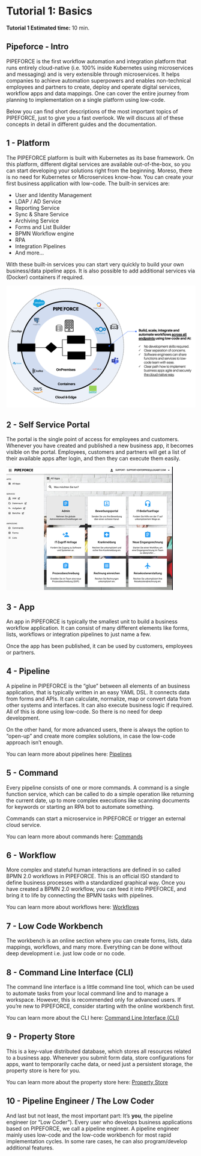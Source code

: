 # Tutorial 1: Basics

**Tutorial 1 Estimated time:** 10 min.

## Pipeforce - Intro

PIPEFORCE is the first workflow automation and integration platform that runs entirely cloud-native (i.e. 100% inside Kubernetes using microservices and messaging) and is very extensible through microservices. It helps companies to achieve automation superpowers and enables non-technical employees and partners to create, deploy and operate digital services, workflow apps and data mappings. One can cover the entire journey from planning to implementation on a single platform using low-code.

Below you can find short descriptions of the most important topics of PIPEFORCE, just to give you a fast overlook. We will discuss all of these concepts in detail in different guides and the documentation.

## 1 - Platform

The PIPEFORCE platform is built with Kubernetes as its base framework. On this platform, different digital services are available out-of-the-box, so you can start developing your solutions right from the beginning. Moreso, there is no need for Kubernetes or Microservices know-how. You can create your first business application with low-code. The built-in services are:

*   User and Identity Management
*   LDAP / AD Service
*   Reporting Service
*   Sync & Share Service
*   Archiving Service
*   Forms and List Builder
*   BPMN Workflow engine
*   RPA
*   Integration Pipelines
*   And more…
    

With these built-in services you can start very quickly to build your own business/data pipeline apps. It is also possible to add additional services via (Docker) containers if required.

![](../img/image-20210225-132457.png)

## 2 - Self Service Portal

The portal is the single point of access for employees and customers. Whenever you have created and published a new business app, it becomes visible on the portal. Employees, customers and partners will get a list of their available apps after login, and then they can execute them easily.

![](../img/image-20210219-183117.png)

## 3 - App

An app in PIPEFORCE is typically the smallest unit to build a business workflow application. It can consist of many different elements like forms, lists, workflows or integration pipelines to just name a few.

Once the app has been published, it can be used by customers, employees or partners.

## 4 - Pipeline

A pipeline in PIPEFORCE is the “glue” between all elements of an business application, that is typically written in an easy YAML DSL. It connects data from forms and APIs. It can calculate, normalize, map or convert data from other systems and interfaces. It can also  execute business logic if required. All of this is done using low-code. So there is no need for deep development.

On the other hand, for more advanced users, there is always the option to “open-up” and create more complex solutions, in case the low-code approach isn’t enough. 

You can learn more about pipelines here: [Pipelines](../guides/pipeline)

## 5 - Command

Every pipeline consists of one or more commands. A command is a single function service, which can be called to do a simple operation like returning the current date, up to more complex executions like scanning documents for keywords or starting an RPA bot to automate something.

Commands can start a microservice in PIPEFORCE or trigger an external cloud service.

You can learn more about commands here: [Commands](../guides/Command)

## 6 - Workflow

More complex and stateful human interactions are defined in so called BPMN 2.0 workflows in PIPEFORCE. This is an official ISO standard to define business processes with a standardized graphical way. Once you have created a BPMN 2.0 workflow, you can feed it into PIPEFORCE, and bring it to life by connecting the BPMN tasks with pipelines.

You can learn more about workflows here: [Workflows](../guides/workflows/basics)

## 7 - Low Code Workbench

The workbench is an online section where you can create forms, lists, data mappings, workflows, and many more. Everything can be done without deep development i.e. just low code or no code.

## 8 - Command Line Interface (CLI)

The command line interface is a little command line tool, which can be used to automate tasks from your local command line and to manage a workspace. However, this is recommended only for advanced users. If you’re new to PIPEFORCE, consider starting with the online workbench first.

You can learn more about the CLI here: [Command Line Interface (CLI)](../api/cli)

## 9 - Property Store

This is a key-value distributed database, which stores all resources related to a business app. Whenever you submit form data, store configurations for apps, want to temporarily cache data, or need just a persistent storage, the property store is here for you.

You can learn more about the property store here: [Property Store](../propertystore)

## 10 - Pipeline Engineer / The Low Coder

And last but not least, the most important part: It’s **you**, the pipeline engineer (or “Low Coder”). Every user who develops business applications based on PIPEFORCE, we call a pipeline engineer. A pipeline engineer mainly uses low-code and the low-code workbench for most rapid implementation cycles. In some rare cases, he can also program/develop additional features.
